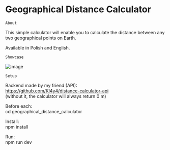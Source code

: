 # Geographical Distance Calculator

```About``` 

This simple calculator will enable you to calculate the distance between any two geographical points on Earth.

Available in Polish and English.

```Showcase```

![image](https://github.com/kjdekajlo/geographical-distance-calculator/assets/44409389/b58a3f24-ef25-410c-bad2-a0962e77e774)


```Setup```

Backend made by my friend (API): \
https://github.com/Kl4y4/distance-calculator-api \
(without it, the calculator will always return 0 m)

Before each: \
cd geographical_distance_calculator

Install: \
npm install

Run: \
npm run dev
